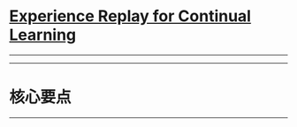 # [Experience Replay for Continual Learning](https://arxiv.org/abs/1811.11682)

---



----

# 核心要点

----
